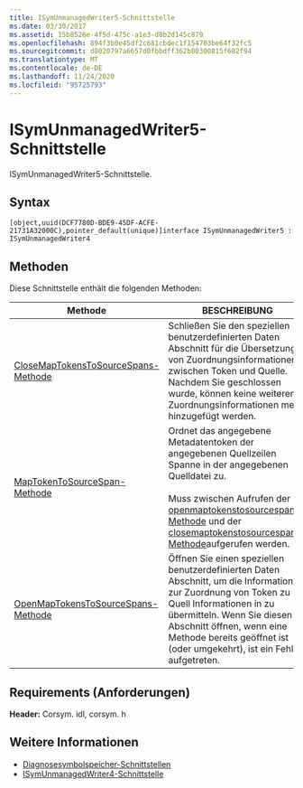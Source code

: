 ```yaml
---
title: ISymUnmanagedWriter5-Schnittstelle
ms.date: 03/30/2017
ms.assetid: 15b8526e-4f5d-475c-a1e3-d8b2d145c879
ms.openlocfilehash: 894f3b0e45df2c681cbdec1f154703be64f32fc5
ms.sourcegitcommit: d8020797a6657d0fbbdff362b80300815f682f94
ms.translationtype: MT
ms.contentlocale: de-DE
ms.lasthandoff: 11/24/2020
ms.locfileid: "95725793"
---
```

# <a name="isymunmanagedwriter5-interface"></a>ISymUnmanagedWriter5-Schnittstelle

ISymUnmanagedWriter5-Schnittstelle.  
  
## <a name="syntax"></a>Syntax  
  
```idl  
[object,uuid(DCF7780D-BDE9-45DF-ACFE-21731A32000C),pointer_default(unique)]interface ISymUnmanagedWriter5 : ISymUnmanagedWriter4  
```  
  
## <a name="methods"></a>Methoden  

 Diese Schnittstelle enthält die folgenden Methoden:  
  
|Methode|BESCHREIBUNG|  
|------------|-----------------|  
|[CloseMapTokensToSourceSpans-Methode](isymunmanagedwriter5-closemaptokenstosourcespans-method.md)|Schließen Sie den speziellen benutzerdefinierten Daten Abschnitt für die Übersetzung von Zuordnungsinformationen zwischen Token und Quelle. Nachdem Sie geschlossen wurde, können keine weiteren Zuordnungsinformationen mehr hinzugefügt werden.|  
|[MapTokenToSourceSpan-Methode](isymunmanagedwriter5-maptokentosourcespan-method.md)|Ordnet das angegebene Metadatentoken der angegebenen Quellzeilen Spanne in der angegebenen Quelldatei zu.<br /><br /> Muss zwischen Aufrufen der [openmaptokenstosourcespans-Methode](isymunmanagedwriter5-openmaptokenstosourcespans-method.md) und der [closemaptokenstosourcespans-Methode](isymunmanagedwriter5-closemaptokenstosourcespans-method.md)aufgerufen werden.|  
|[OpenMapTokensToSourceSpans-Methode](isymunmanagedwriter5-openmaptokenstosourcespans-method.md)|Öffnen Sie einen speziellen benutzerdefinierten Daten Abschnitt, um die Informationen zur Zuordnung von Token zu Quell Informationen in zu übermitteln. Wenn Sie diesen Abschnitt öffnen, wenn eine Methode bereits geöffnet ist (oder umgekehrt), ist ein Fehler aufgetreten.|  
  
## <a name="requirements"></a>Requirements (Anforderungen)  

 **Header:** Corsym. idl, corsym. h  
  
## <a name="see-also"></a>Weitere Informationen

- [Diagnosesymbolspeicher-Schnittstellen](diagnostics-symbol-store-interfaces.md)
- [ISymUnmanagedWriter4-Schnittstelle](isymunmanagedwriter4-interface.md)
